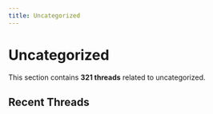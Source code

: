 ```yaml
---
title: Uncategorized
---
```


# Uncategorized

This section contains **321 threads** related to uncategorized.

<!-- material/tags { include: [uncategorized] } -->

## Recent Threads

<!-- Threads will be auto-populated by tags plugin -->
